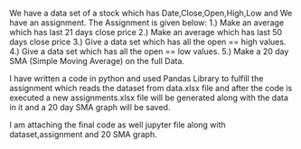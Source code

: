 We have a data set of a stock which has Date,Close,Open,High,Low and We have an assignment.
The Assignment is given below:
1.) Make an average which has last 21 days close price
2.) Make an average which has last 50 days close price
3.) Give a data set which has all the open == high values.
4.) Give a data set which has all the open == low values.
5.) Make a 20 day SMA (Simple Moving Average) on the full Data.

I have written a code in python and used Pandas Library to fulfill the assignment which reads the dataset from data.xlsx file and after the code is executed a new assignments.xlsx file will be generated along with the data in it and a 20 day SMA graph will be saved.

I am attaching the final code as well jupyter file along with dataset,assignment and 20 SMA graph.
